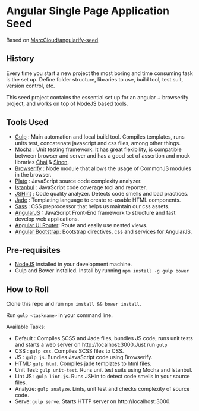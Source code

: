 Angular Single Page Application Seed
====================================

Based on [MarcCloud/angularify-seed](https://github.com/MarcCloud/angularify-seed)


History
-------

Every time you start a new project the most boring and time consuming task is the set up. Define folder
structure, libraries to use, build tool, test suit, version control, etc.

This seed project contains the essential set up for an angular + browserify project, and works on top of NodeJS based tools.

Tools Used
----------

+ [Gulp](http://gulpjs.com/) : Main automation and local build tool. Compiles templates, runs units test, concatenate javascript and css files, among other things.
+ [Mocha](http://mochajs.org/) : Unit testing framework. It has great flexibility, is compatible between browser and server and has a good set of assertion and mock libraries [Chai](http://chaijs.com/) & [Sinon](http://sinonjs.org/).
+ [Browserify](http://browserify.org/) : Node module that allows the usage of CommonJS modules in the browser.
+ [Plato](https://github.com/es-analysis/plato) : JavaScript source code complexity analyzer.
+ [Istanbul](http://gotwarlost.github.io/istanbul/) : JavaScript code coverage tool and reporter.
+ [JSHint](http://jshint.com/) : Code quality analyzer. Detects code smells and bad practices.
+ [Jade](http://jade-lang.com/) : Templating language to create re-usable HTML components.
+ [Sass](http://sass-lang.com/) : CSS preprocessor that helps us maintain our css assets.
+ [AngularJS](https://angularjs.org/) : JavaScript Front-End framework to structure and fast develop web applications.
+ [Angular UI Router](http://angular-ui.github.io/ui-router/site/#/api/ui.router): Route and easily use nested views.
+ [Angular Bootstrap](http://angular-ui.github.io/bootstrap/): Bootstrap directives, css and services for AngularJS.


Pre-requisites
--------------
+ [NodeJS](http://nodejs.org/) installed in your development machine.
+ Gulp and Bower installed. Install by running `npm install -g gulp bower`

How to Roll
-----------
Clone this repo and run `npm install && bower install`.

Run `gulp <taskname>` in your command line.

Available Tasks:
* Default : Compiles SCSS and Jade files, bundles JS code, runs unit tests and starts a web server on http://localhost:3000.Just run `gulp`
* CSS : `gulp css`. Compiles SCSS files to CSS.
* JS : `gulp js`. Bundles JavaScript code using Browserify.
* HTML: `gulp html`. Compiles jade templates to html files.
* Unit Test: `gulp unit-test`. Runs unit test suits using Mocha and Istanbul.
* Lint JS : `gulp lint-js`. Runs JSHin to detect code smells in your source files.
* Analyze: `gulp analyze`. Lints, unit test and checks complexity of source code.
* Serve: `gulp serve`. Starts HTTP server on http://localhost:3000.

